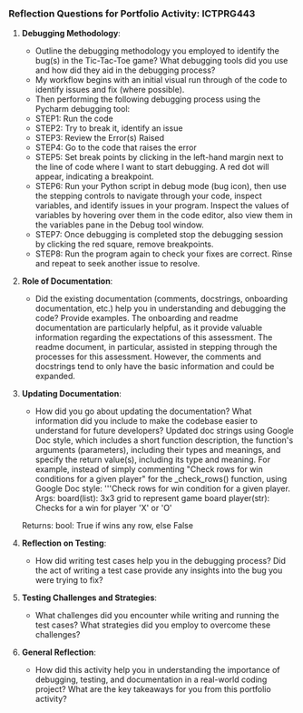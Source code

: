 ### Reflection Questions for Portfolio Activity: ICTPRG443

1. **Debugging Methodology**: 
    - Outline the debugging methodology you employed to identify the bug(s) in the Tic-Tac-Toe game? What debugging tools did you use and how did they aid in the debugging process? 
    - My workflow begins with an initial visual run through of the code to identify issues and fix (where possible).
    - Then performing the following debugging process using the Pycharm debugging tool:
    - STEP1: Run the code
    - STEP2: Try to break it, identify an issue
    - STEP3: Review the Error(s) Raised
    - STEP4: Go to the code that raises the error
    - STEP5: Set break points by clicking in the left-hand margin next to the line of code where I want to start debugging. A red dot will appear, indicating a breakpoint.
    - STEP6: Run your Python script in debug mode (bug icon), then use the stepping controls to navigate through your code, inspect variables, and identify issues in your program. Inspect the values of variables by hovering over them in the code editor, also view them in the variables pane in the Debug tool window. 
    - STEP7: Once debugging is completed stop the debugging session by clicking the red square, remove breakpoints.
    - STEP8: Run the program again to check your fixes are correct. Rinse and repeat to seek another issue to resolve.

2. **Role of Documentation**: 
    - Did the existing documentation (comments, docstrings, onboarding documentation, etc.) help you in understanding and debugging the code? Provide examples.
The onboarding and readme documentation are particularly helpful, as it provide valuable information regarding the expectations of this assessment. The readme document, in particular, assisted in stepping through the processes for this assessment. However, the comments and docstrings tend to only have the basic information and could be expanded.

3. **Updating Documentation**: 
    - How did you go about updating the documentation? What information did you include to make the codebase easier to understand for future developers?
Updated doc strings using Google Doc style, which includes a short function description, the function's arguments (parameters), including their types and meanings, and specify the return value(s), including its type and meaning. For example, instead of simply commenting "Check rows for win conditions for a given player" for the _check_rows() function, using Google Doc style: 
    '''Check rows for win condition for a given player.
    Args:
      board(list): 3x3 grid to represent game board
      player(str): Checks for a win for player 'X' or 'O'

    Returns:
      bool: True if wins any row, else False

4. **Reflection on Testing**: 
    - How did writing test cases help you in the debugging process? Did the act of writing a test case provide any insights into the bug you were trying to fix?

5. **Testing Challenges and Strategies**: 
    - What challenges did you encounter while writing and running the test cases? What strategies did you employ to overcome these challenges?

6. **General Reflection**: 
    - How did this activity help you in understanding the importance of debugging, testing, and documentation in a real-world coding project? What are the key takeaways for you from this portfolio activity?

